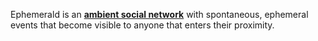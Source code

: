 Ephemerald is an **<a href="https://www.pcmag.com/encyclopedia/term/ambient-social-networking">ambient social network</a>**
with spontaneous, ephemeral events that become visible to anyone that enters their proximity.
